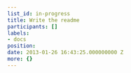 ```yaml
---
list_id: in-progress
title: Write the readme
participants: []
labels:
- docs
position: 
date: 2013-01-26 16:43:25.000000000 Z
more: {}
---
```


